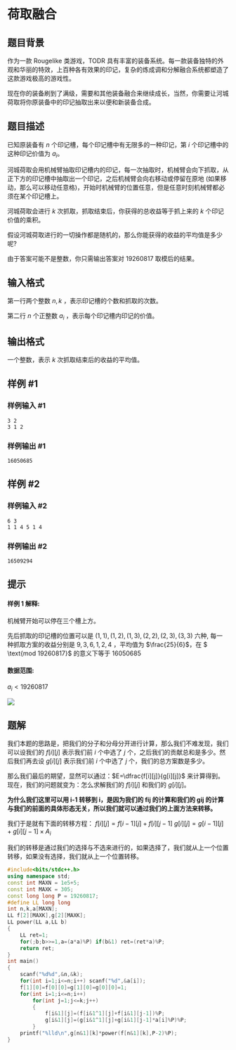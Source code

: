 # 荷取融合

## 题目背景

作为一款 Rougelike 类游戏，TODR 具有丰富的装备系统。每一款装备独特的外观和华丽的特效，上百种各有效果的印记，复杂的炼成调和分解融合系统都塑造了这款游戏极高的游戏性。    

现在你的装备刷到了满级，需要和其他装备融合来继续成长，当然，你需要让河城荷取将你原装备中的印记抽取出来以便和新装备合成。

## 题目描述

已知原装备有 $n$ 个印记槽，每个印记槽中有无限多的一种印记，第 $i$ 个印记槽中的这种印记价值为 $a_{i}$。     

河城荷取会用机械臂抽取印记槽内的印记，每一次抽取时，机械臂会向下抓取，从正下方的印记槽中抽取出一个印记，之后机械臂会向右移动或停留在原地 (如果移动，那么可以移动任意格)，开始时机械臂的位置任意，但是任意时刻机械臂都必须在某个印记槽上。  

河城荷取会进行 $k$ 次抓取，抓取结束后，你获得的总收益等于抓上来的 $k$ 个印记价值的乘积。

假设河城荷取进行的一切操作都是随机的，那么你能获得的收益的平均值是多少呢?  

由于答案可能不是整数，你只需输出答案对 $\text{19260817}$ 取模后的结果。

## 输入格式

第一行两个整数 $n,k$ ，表示印记槽的个数和抓取的次数。 
  
第二行 $n$ 个正整数 $a_{i}$ ，表示每个印记槽内印记的价值。

## 输出格式

一个整数，表示 $k$ 次抓取结束后的收益的平均值。

## 样例 #1

### 样例输入 #1

```
3 2
3 1 2
```

### 样例输出 #1

```
16050685
```

## 样例 #2

### 样例输入 #2

```
6 3
1 1 4 5 1 4
```

### 样例输出 #2

```
16509294
```

## 提示

#### 样例 $1$ 解释:  

机械臂开始可以停在三个槽上方。  

先后抓取的印记槽的位置可以是 $(1,1),(1,2),(1,3),(2,2),(2,3),(3,3)$ 六种, 每一种抓取方案的收益分别是 $9,3,6,1,2,4$ ，平均值为 $\frac{25}{6}$，在 $ \text{mod 19260817}$ 的意义下等于 $16050685$   


#### 数据范围:  

$a_{i}<19260817$  

![](https://cdn.luogu.com.cn/upload/pic/42182.png)

## 题解
我们本题的思路是，把我们的分子和分母分开进行计算，那么我们不难发现，我们可以设我们的 $f[i][j]$ 表示我们前 $i$ 个中选了 $j$ 个，之后我们的贡献总和是多少。然后我们再去设 $g[i][j]$ 表示我们前 $i$ 个中选了 $j$ 个，我们的总方案数是多少。

那么我们最后的期望，显然可以通过：$E=\dfrac{f[i][j]}{g[i][j]}$ 来计算得到。现在，我们的问题就变为：怎么求解我们的 $f[i][j]$ 和我们的 $g[i][j]$。

**为什么我们这里可以用 i-1 转移到 i，是因为我们的 fij 的计算和我们的 gij 的计算与我们的前面的具体形态无关，所以我们就可以通过我们的上面方法来转移。**

我们于是就有下面的转移方程：
$f[i][j]=f[i-1][j]+f[i][j-1]$
$g[i][j]=g[i-1][j]+g[i][j-1]\times A_{i}$

我们的转移是通过我们的选择与不选来进行的，如果选择了，我们就从上一个位置转移，如果没有选择，我们就从上一个位置转移。

```cpp
#include<bits/stdc++.h>
using namespace std;
const int MAXN = 1e5+5;
const int MAXK = 305;
const long long P = 19260817;
#define LL long long
int n,k,a[MAXN];
LL f[2][MAXK],g[2][MAXK];
LL power(LL a,LL b)
{
	LL ret=1;
	for(;b;b>>=1,a=(a*a)%P) if(b&1) ret=(ret*a)%P;
	return ret;
}
int main()
{
	scanf("%d%d",&n,&k);
	for(int i=1;i<=n;i++) scanf("%d",&a[i]);
	f[1][0]=f[0][0]=g[1][0]=g[0][0]=1;
	for(int i=1;i<=n;i++)
		for(int j=1;j<=k;j++)
		{
			f[i&1][j]=(f[i&1^1][j]+f[i&1][j-1])%P;
			g[i&1][j]=(g[i&1^1][j]+g[i&1][j-1]*a[i]%P)%P;
		}
	printf("%lld\n",g[n&1][k]*power(f[n&1][k],P-2)%P);
}

```
